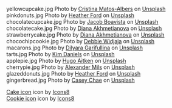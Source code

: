 yellowcupcake.jpg <span>Photo by <a href="https://unsplash.com/@matosalbers?utm_source=unsplash&amp;utm_medium=referral&amp;utm_content=creditCopyText">Cristina Matos-Albers</a> on <a href="https://unsplash.com/s/photos/cupcake?utm_source=unsplash&amp;utm_medium=referral&amp;utm_content=creditCopyText">Unsplash</a></span>\
pinkdonuts.jpg <span>Photo by <a href="https://unsplash.com/@the_modern_life_mrs?utm_source=unsplash&amp;utm_medium=referral&amp;utm_content=creditCopyText">Heather Ford</a> on <a href="https://unsplash.com/s/photos/cake?utm_source=unsplash&amp;utm_medium=referral&amp;utm_content=creditCopyText">Unsplash</a></span>\
chocolatecupcake.jpg <span>Photo by <a href="https://unsplash.com/@jacobboavista?utm_source=unsplash&amp;utm_medium=referral&amp;utm_content=creditCopyText">Jacob Boavista</a> on <a href="https://unsplash.com/s/photos/cake?utm_source=unsplash&amp;utm_medium=referral&amp;utm_content=creditCopyText">Unsplash</a></span>\
chocolatecake.jpg <span>Photo by <a href="https://unsplash.com/@dreamcraftlove?utm_source=unsplash&amp;utm_medium=referral&amp;utm_content=creditCopyText">Diana Akhmetianova</a> on <a href="https://unsplash.com/s/photos/cake?utm_source=unsplash&amp;utm_medium=referral&amp;utm_content=creditCopyText">Unsplash</a></span>\
strawberrycake.jpg <span>Photo by <a href="https://unsplash.com/@dreamcraftlove?utm_source=unsplash&amp;utm_medium=referral&amp;utm_content=creditCopyText">Diana Akhmetianova</a> on <a href="https://unsplash.com/s/photos/cake?utm_source=unsplash&amp;utm_medium=referral&amp;utm_content=creditCopyText">Unsplash</a></span>\
chocochipcookie.jpg <span>Photo by <a href="https://unsplash.com/@debbiewidjaja?utm_source=unsplash&amp;utm_medium=referral&amp;utm_content=creditCopyText">Debbie Widjaja</a> on <a href="https://unsplash.com/s/photos/cookie?utm_source=unsplash&amp;utm_medium=referral&amp;utm_content=creditCopyText">Unsplash</a></span>\
macarons.jpg <span>Photo by <a href="https://unsplash.com/@dilja96?utm_source=unsplash&amp;utm_medium=referral&amp;utm_content=creditCopyText">Dilyara Garifullina</a> on <a href="https://unsplash.com/s/photos/macarons?utm_source=unsplash&amp;utm_medium=referral&amp;utm_content=creditCopyText">Unsplash</a></span>\
tarts.jpg <span>Photo by <a href="https://unsplash.com/@kimbroughdaniels?utm_source=unsplash&amp;utm_medium=referral&amp;utm_content=creditCopyText">Kim Daniels</a> on <a href="https://unsplash.com/s/photos/tart?utm_source=unsplash&amp;utm_medium=referral&amp;utm_content=creditCopyText">Unsplash</a></span>\
applepie.jpg <span>Photo by <a href="https://unsplash.com/@hugoaitken?utm_source=unsplash&amp;utm_medium=referral&amp;utm_content=creditCopyText">Hugo Aitken</a> on <a href="https://unsplash.com/s/photos/pie?utm_source=unsplash&amp;utm_medium=referral&amp;utm_content=creditCopyText">Unsplash</a></span>\
cherrypie.jpg <span>Photo by <a href="https://unsplash.com/@alexandermils?utm_source=unsplash&amp;utm_medium=referral&amp;utm_content=creditCopyText">Alexander Mils</a> on <a href="https://unsplash.com/s/photos/pie?utm_source=unsplash&amp;utm_medium=referral&amp;utm_content=creditCopyText">Unsplash</a></span>\
glazeddonuts.jpg <span>Photo by <a href="https://unsplash.com/@the_modern_life_mrs?utm_source=unsplash&amp;utm_medium=referral&amp;utm_content=creditCopyText">Heather Ford</a> on <a href="https://unsplash.com/s/photos/sugar-cookie?utm_source=unsplash&amp;utm_medium=referral&amp;utm_content=creditCopyText">Unsplash</a></span>\
gingerbread.jpg <span>Photo by <a href="https://unsplash.com/@chaseycasey?utm_source=unsplash&amp;utm_medium=referral&amp;utm_content=creditCopyText">Casey Chae</a> on <a href="https://unsplash.com/s/photos/gingerbread?utm_source=unsplash&amp;utm_medium=referral&amp;utm_content=creditCopyText">Unsplash</a></span>

<a target="_blank" href="https://icons8.com/icons/set/cake">Cake icon</a> icon by <a target="_blank" href="https://icons8.com">Icons8</a>\
<a target="_blank" href="https://icons8.com/icons/set/cookie">Cookie icon</a> icon by <a target="_blank" href="https://icons8.com">Icons8</a>